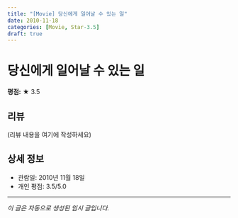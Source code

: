 ```yaml
---
title: "[Movie] 당신에게 일어날 수 있는 일"
date: 2010-11-18
categories: [Movie, Star-3.5]
draft: true
---
```


# 당신에게 일어날 수 있는 일

**평점:** ★ 3.5

## 리뷰

(리뷰 내용을 여기에 작성하세요)

## 상세 정보

- 관람일: 2010년 11월 18일
- 개인 평점: 3.5/5.0

---

*이 글은 자동으로 생성된 임시 글입니다.*
